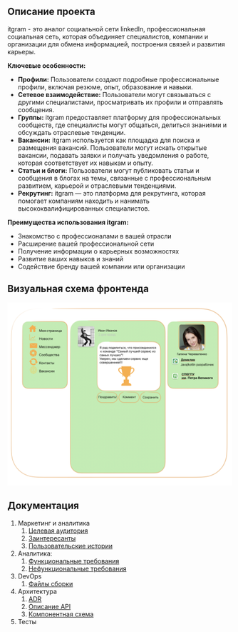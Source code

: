 ## Описание проекта
itgram - это аналог социальной сети linkedIn, профессиональная социальная сеть, которая объединяет специалистов, компании и организации для обмена информацией, построения связей и развития карьеры.

**Ключевые особенности:**

* **Профили:** Пользователи создают подробные профессиональные профили, включая резюме, опыт, образование и навыки.
* **Сетевое взаимодействие:** Пользователи могут связываться с другими специалистами, просматривать их профили и отправлять сообщения.
* **Группы:** itgram предоставляет платформу для профессиональных сообществ, где специалисты могут общаться, делиться знаниями и обсуждать отраслевые тенденции.
* **Вакансии:** itgram используется как площадка для поиска и размещения вакансий. Пользователи могут искать открытые вакансии, подавать заявки и получать уведомления о работе, которая соответствует их навыкам и опыту.
* **Статьи и блоги:** Пользователи могут публиковать статьи и сообщения в блогах на темы, связанные с профессиональным развитием, карьерой и отраслевыми тенденциями.
* **Рекрутинг:** itgram — это платформа для рекрутинга, которая помогает компаниям находить и нанимать высококвалифицированных специалистов.

**Преимущества использования itgram:**

* Знакомство с профессионалами в вашей отрасли
* Расширение вашей профессиональной сети
* Получение информации о карьерных возможностях
* Развитие ваших навыков и знаний
* Содействие бренду вашей компании или организации

## Визуальная схема фронтенда

![Макет фронта](/imgs/design-layout.png)

## Документация

1. Маркетинг и аналитика
    1. [Целевая аудитория](./docs/01-biz/01-target-audience.md)
    2. [Заинтересанты](./docs/01-biz/02-stakeholders.md)
    3. [Пользовательские истории](./docs/01-biz/03-bizreq.md)
2. Аналитика:
    1. [Функциональные требования](./docs/02-analysis/01-functional-requiremens.md)
    2. [Нефункциональные требования](./docs/02-analysis/02-nonfunctional-requirements.md)
3. DevOps
   1. [Файлы сборки](./deploy)
4. Архитектура
   1. [ADR](./docs/04-architecture/01-adrs.md)
   2. [Описание API](./docs/04-architecture/02-api.md)
   3. [Компонентная схема](./docs/04-architecture/03-arch.md)
5. Тесты

